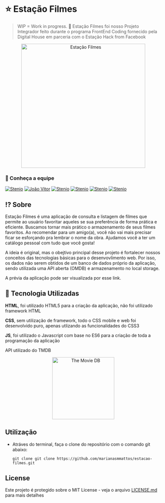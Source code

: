 # :star: Estação Filmes 
> WIP = Work in progress. :art: Estação Filmes foi nosso Projeto Integrador feito durante o programa FrontEnd Coding fornecido pela Digital House em parceria com o Estação Hack from Facebook

<p align="center"><img src="https://github.com/marianasmmattos/estacao-filmes/blob/main/public/assets/logo-light.svg" width=400 alt="Estação Filmes">
</p>

### :100: Conheça a equipe
[![Stenio](https://img.shields.io/badge/felipekrgb-in-%230072b1)](https://www.linkedin.com/in/felipekrgb/)
[![João Vitor](https://img.shields.io/badge/joaovictor--prado-in-%230072b1)](https://www.linkedin.com/in/joaovictor-prado/)
[![Stenio](https://img.shields.io/badge/jose--afonso--sebastiao-in-%230072b1)](https://www.linkedin.com/in/jos%C3%A9-afonso-sebasti%C3%A3o-33147b46/)
[![Stenio](https://img.shields.io/badge/marianasmmattos-in-%230072b1)](https://www.linkedin.com/in/marianasmmattos/)
[![Stenio](https://img.shields.io/badge/railton--azevedo-in-%230072b1)](https://www.linkedin.com/in/railton-azevedo-9511b9177/)
[![Stenio](https://img.shields.io/badge/steniooliv-in-%230072b1)](https://www.linkedin.com/in/steniooliv)


## :interrobang: Sobre

Estação Filmes é uma aplicação de consulta e listagem de filmes que permite ao usuário favoritar aqueles se sua preferência de forma prática e eficiente. Buscamos tornar mais prático o armazenamento de seus filmes favoritos. Ao recomendar para um amigo(a), você não vai mais precisar ficar se esforçando pra lembrar o nome da obra. Ajudamos você a ter um catálogo pessoal com tudo que você gosta!

A ideia é original, mas o obejtivo principal desse projeto é fortalecer nossos conceitos das tecnologias básicas para o desenvovlimento web. Por isso, os dados não serem obtidos de um banco de dados próprio da aplicação, sendo utilizada uma API aberta (OMDB) e armazenamento no local storage.

A prévia da aplicação pode ser visualizada por esse link.


## :memo: Tecnologia Utilizadas

**HTML**, foi utilizado HTML5 para a criação da aplicação, não foi utilizado framework HTML

**CSS**, sem utilização de framework, todo o CSS mobile e web foi desenvolvido puro, apenas utlizando as funcionalidades do CSS3

**JS**, foi utilizado o Javascript com base no ES6 para a criação de toda a programação da aplicação


API utilizado do TMDB
<p align="center"><img src="https://www.themoviedb.org/assets/2/v4/logos/v2/blue_long_2-9665a76b1ae401a510ec1e0ca40ddcb3b0cfe45f1d51b77a308fea0845885648.svg" width=200 alt="The Movie DB">


## Utilização
- Atráves do terminal, faça o clone do repositório com o comando git abaixo:

  ```git clone git clone https://github.com/marianasmmattos/estacao-filmes.git```


## License
Este projeto é protegido sobre o MIT License - veja o arquivo [LICENSE.md](LICENSE.md) para mais detalhes

